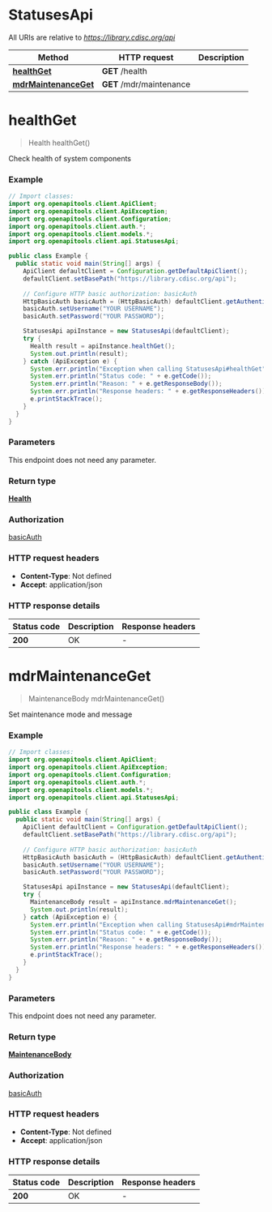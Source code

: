 # StatusesApi

All URIs are relative to *https://library.cdisc.org/api*

| Method | HTTP request | Description |
|------------- | ------------- | -------------|
| [**healthGet**](StatusesApi.md#healthGet) | **GET** /health |  |
| [**mdrMaintenanceGet**](StatusesApi.md#mdrMaintenanceGet) | **GET** /mdr/maintenance |  |


<a id="healthGet"></a>
# **healthGet**
> Health healthGet()



Check health of system components

### Example
```java
// Import classes:
import org.openapitools.client.ApiClient;
import org.openapitools.client.ApiException;
import org.openapitools.client.Configuration;
import org.openapitools.client.auth.*;
import org.openapitools.client.models.*;
import org.openapitools.client.api.StatusesApi;

public class Example {
  public static void main(String[] args) {
    ApiClient defaultClient = Configuration.getDefaultApiClient();
    defaultClient.setBasePath("https://library.cdisc.org/api");
    
    // Configure HTTP basic authorization: basicAuth
    HttpBasicAuth basicAuth = (HttpBasicAuth) defaultClient.getAuthentication("basicAuth");
    basicAuth.setUsername("YOUR USERNAME");
    basicAuth.setPassword("YOUR PASSWORD");

    StatusesApi apiInstance = new StatusesApi(defaultClient);
    try {
      Health result = apiInstance.healthGet();
      System.out.println(result);
    } catch (ApiException e) {
      System.err.println("Exception when calling StatusesApi#healthGet");
      System.err.println("Status code: " + e.getCode());
      System.err.println("Reason: " + e.getResponseBody());
      System.err.println("Response headers: " + e.getResponseHeaders());
      e.printStackTrace();
    }
  }
}
```

### Parameters
This endpoint does not need any parameter.

### Return type

[**Health**](Health.md)

### Authorization

[basicAuth](../README.md#basicAuth)

### HTTP request headers

 - **Content-Type**: Not defined
 - **Accept**: application/json

### HTTP response details
| Status code | Description | Response headers |
|-------------|-------------|------------------|
| **200** | OK |  -  |

<a id="mdrMaintenanceGet"></a>
# **mdrMaintenanceGet**
> MaintenanceBody mdrMaintenanceGet()



Set maintenance mode and message

### Example
```java
// Import classes:
import org.openapitools.client.ApiClient;
import org.openapitools.client.ApiException;
import org.openapitools.client.Configuration;
import org.openapitools.client.auth.*;
import org.openapitools.client.models.*;
import org.openapitools.client.api.StatusesApi;

public class Example {
  public static void main(String[] args) {
    ApiClient defaultClient = Configuration.getDefaultApiClient();
    defaultClient.setBasePath("https://library.cdisc.org/api");
    
    // Configure HTTP basic authorization: basicAuth
    HttpBasicAuth basicAuth = (HttpBasicAuth) defaultClient.getAuthentication("basicAuth");
    basicAuth.setUsername("YOUR USERNAME");
    basicAuth.setPassword("YOUR PASSWORD");

    StatusesApi apiInstance = new StatusesApi(defaultClient);
    try {
      MaintenanceBody result = apiInstance.mdrMaintenanceGet();
      System.out.println(result);
    } catch (ApiException e) {
      System.err.println("Exception when calling StatusesApi#mdrMaintenanceGet");
      System.err.println("Status code: " + e.getCode());
      System.err.println("Reason: " + e.getResponseBody());
      System.err.println("Response headers: " + e.getResponseHeaders());
      e.printStackTrace();
    }
  }
}
```

### Parameters
This endpoint does not need any parameter.

### Return type

[**MaintenanceBody**](MaintenanceBody.md)

### Authorization

[basicAuth](../README.md#basicAuth)

### HTTP request headers

 - **Content-Type**: Not defined
 - **Accept**: application/json

### HTTP response details
| Status code | Description | Response headers |
|-------------|-------------|------------------|
| **200** | OK |  -  |


